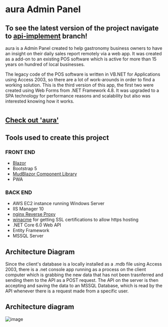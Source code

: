 # aura Admin Panel

## To see the latest version of the project navigate to [api-implement](https://github.com/bl33d1/aura-web-blazor/tree/api-implement) branch!

aura is a Admin Panel created to help gastronomy business owners to have an insight on their daily sales report remotely via a web app. It was created as a add-on to an existing POS software which is active for more than 15 years on hundred of local businesses. 

The legacy code of the POS software is written in VB.NET for Applications using Access 2003, so there are a lot of work-arounds in order to find a working solution. This is the third version of this app, the first two were created using Web Forms from .NET Framework 4.8. It was upgraded to a SPA technology for performance reasons and scalability but also was interested knowing how it works. 
#
## [Check out 'aura'](https://blazor.intouch-ks.com/)  



## Tools used to create this project
### FRONT END

- [Blazor](https://dotnet.microsoft.com/en-us/apps/aspnet/web-apps/blazor)
- Bootstrap 5
- [MudBlazor Component Library](https://mudblazor.com/docs/overview)
- PWA

### BACK END

- AWS EC2 instance running Windows Server
- IIS Manager 10
- [nginx Reverse Proxy](https://docs.nginx.com/nginx/admin-guide/web-server/reverse-proxy/)
- [winacme](https://www.win-acme.com/) for getting SSL certifications to allow https hosting
- .NET Core 6.0 Web API
- Entity Framework
- MSSQL Server


## Architecture Diagram

Since the client's database is a locally installed as a .mdb file using Access 2003, there is a .net console app running as a process on the client computer which is grabbing the new data that has not been trasnferred and sending them to the API as a POST request.
The API on the server is then accepting and saving the data to an MSSQL Database, which is read by the API whenever there is a request made from a specific user. 



## Architecture diagram
![image](https://user-images.githubusercontent.com/13669142/188333839-c59b3973-71a3-4ece-ac1b-76292bb3c1f6.png)


